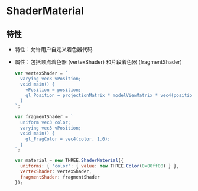 # ShaderMaterial

## 特性

+ 特性：允许用户自定义着色器代码
+ 属性：包括顶点着色器 (vertexShader) 和片段着色器 (fragmentShader)

  ```js
  var vertexShader = `
    varying vec3 vPosition;
    void main() {
      vPosition = position;
      gl_Position = projectionMatrix * modelViewMatrix * vec4(position, 1.0);
    }
  `;

  var fragmentShader = `
    uniform vec3 color;
    varying vec3 vPosition;
    void main() {
      gl_FragColor = vec4(color, 1.0);
    }
  `;

  var material = new THREE.ShaderMaterial({
    uniforms: { 'color': { value: new THREE.Color(0x00ff00) } },
    vertexShader: vertexShader,
    fragmentShader: fragmentShader
  });
  ```
